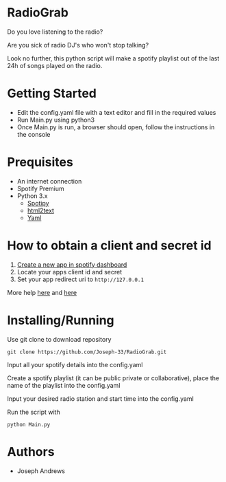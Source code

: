 # RadioGrab

Do you love listening to the radio?

Are you sick of radio DJ's who won't stop talking?

Look no further, this python script will make a  spotify playlist out of the last 24h of songs played on the radio.

# Getting Started
- Edit the config.yaml file with a text editor and fill in the required values
- Run Main.py using python3
- Once Main.py is run, a browser should open, follow the instructions in the console

# Prequisites
- An internet connection
- Spotify Premium
- Python 3.x
  - [Spotipy](https://pypi.org/project/spotipy/)
  - [html2text](https://pypi.org/project/html2text/)
  - [Yaml](https://pypi.org/project/PyYAML/)

# How to obtain a client and secret id
1. [Create a new app in spotify dashboard](https://developer.spotify.com/dashboard/applications)
2. Locate your apps client id and secret
3. Set your app redirect uri to `http://127.0.0.1`

More help [here](https://developer.spotify.com/documentation/general/guides/authorization-guide/) and [here](https://spotipy.readthedocs.io/en/2.12.0/#authorization-code-flow)

# Installing/Running
Use git clone to download repository
```
git clone https://github.com/Joseph-33/RadioGrab.git
```
Input all your spotify details into the config.yaml

Create a spotify playlist (it can be public private or collaborative), place the name of the playlist into the config.yaml

Input your desired radio station and start time into the config.yaml

Run the script with

```
python Main.py
```



# Authors
- Joseph Andrews


